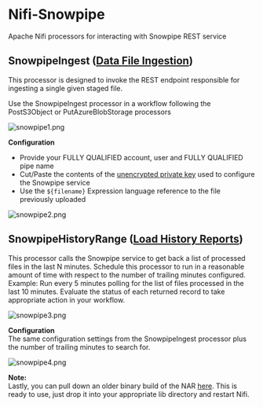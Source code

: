 # Nifi-Snowpipe
Apache Nifi processors for interacting with Snowpipe REST service


## SnowpipeIngest ([Data File Ingestion](https://docs.snowflake.net/manuals/user-guide/data-load-snowpipe-rest-apis.html#snowpipe-rest-api))
This processor is designed to invoke the REST endpoint responsible for ingesting a single given staged file. 

Use the SnowpipeIngest processor in a workflow following the PostS3Object or PutAzureBlobStorage processors

![snowpipe1.png](https://github.com/rtempleton/Nifi-Snowpipe/blob/master/img/snowpipe1.png)

**Configuration**</br>
- Provide your FULLY QUALIFIED account, user and FULLY QUALIFIED pipe name
- Cut/Paste the contents of the [unencrypted private key](https://docs.snowflake.net/manuals/user-guide/data-load-snowpipe-rest-gs.html#using-key-pair-authentication) used to configure the Snowpipe service
- Use the `${filename}` Expression language reference to the file previously uploaded

![snowpipe2.png](https://github.com/rtempleton/Nifi-Snowpipe/blob/master/img/snowpipe2.png)

## SnowpipeHistoryRange ([Load History Reports](https://docs.snowflake.net/manuals/user-guide/data-load-snowpipe-rest-apis.html#endpoint-loadhistoryscan))
This processor calls the Snowpipe service to get back a list of processed files in the last N minutes. Schedule this processor to run in a reasonable amount of time with respect to the number of trailing minutes configured. Example: Run every 5 minutes polling for the list of files processed in the last 10 minutes. Evaluate the status of each returned record to take appropriate action in your workflow.

![snowpipe3.png](https://github.com/rtempleton/Nifi-Snowpipe/blob/master/img/snowpipe3.png)

**Configuration**</br>
The same configuration settings from the SnowpipeIngest processor plus the number of trailing minutes to search for.  

![snowpipe4.png](https://github.com/rtempleton/Nifi-Snowpipe/blob/master/img/snowpipe4.png)

**Note:** </br>
Lastly, you can pull down an older binary build of the NAR [here](https://www.dropbox.com/s/nnw52xecmxim5s9/nifi-Snowpipe-nar-1.0-SNAPSHOT.nar?dl=0). This is ready to use, just drop it into your appropriate lib directory and restart Nifi.
